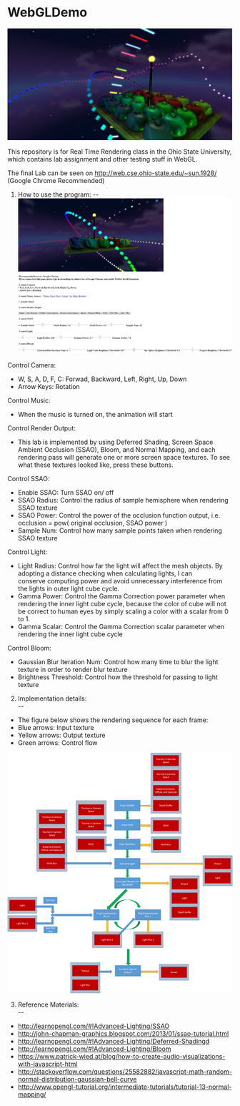 # WebGLDemo

![alt tag](https://github.com/scw000000/WebGLDemo/blob/master/Lab5/Lab5/WebGLDemo.png)

This repository is for Real Time Rendering class in the Ohio State University, which contains lab assignment and other testing stuff in WebGL.

The final Lab can be seen on http://web.cse.ohio-state.edu/~sun.1928/  (Google Chrome Recommended)

1. How to use the program:
--
![alt tag](https://github.com/scw000000/WebGLDemo/blob/master/Lab5/Lab5/Screen%20Shot.bmp)

Control Camera:  
* W, S, A, D, F, C: Forwad, Backward, Left, Right, Up, Down   
* Arrow Keys: Rotation  

Control Music:  
* When the music is turned on, the animation will start  
  
Control Render Output:  
* This lab is implemented by using Deferred Shading, Screen Space Ambient Occlusion (SSAO), Bloom, and Normal Mapping, and each rendering pass will generate one or more screen space textures. To see what these textures looked like, press these buttons.  
  
Control SSAO:  
* Enable SSAO: Turn SSAO on/ off  
* SSAO Radius: Control the radius of sample hemisphere when rendering SSAO texture  
* SSAO Power: Control the power of the occlusion function output, i.e. occlusion = pow( original occlusion, SSAO power )  
* Sample Num: Control how many sample points taken when rendering SSAO texture  
  
Control Light:  
* Light Radius: Control how far the light will affect the mesh objects. By adopting a distance checking when calculating lights, I can  
conserve computing power and avoid unnecessary interference from the lights in outer light cube cycle.  
* Gamma Power: Control the Gamma Correction power parameter when rendering the inner light cube cycle, because the color of cube will not  
be correct to human eyes by simply scaling a color with a scalar from 0 to 1.  
* Gamma Scalar: Control the Gamma Correction scalar parameter when rendering the inner light cube cycle  

Control Bloom:  
* Gaussian Blur Iteration Num: Control how many time to blur the light texture in order to render blur texture  
* Brightness Threshold: Control how the threshold for passing to light texture  
  
2. Implementation details:  
--
* The figure below shows the rendering sequence for each frame:  
* Blue arrows: Input texture  
* Yellow arrows: Output texture  
* Green arrows: Control flow
    
    
![alt tag](https://github.com/scw000000/WebGLDemo/blob/master/Lab5/Lab5/Flow%20Chart.bmp)  

3. Reference Materials:  
--
* http://learnopengl.com/#!Advanced-Lighting/SSAO   
* http://john-chapman-graphics.blogspot.com/2013/01/ssao-tutorial.html  
* http://learnopengl.com/#!Advanced-Lighting/Deferred-Shadingd  
* http://learnopengl.com/#!Advanced-Lighting/Bloom  
* https://www.patrick-wied.at/blog/how-to-create-audio-visualizations-with-javascript-html  
* http://stackoverflow.com/questions/25582882/javascript-math-random-normal-distribution-gaussian-bell-curve  
* http://www.opengl-tutorial.org/intermediate-tutorials/tutorial-13-normal-mapping/  

